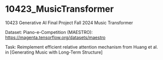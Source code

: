 # 10423_MusicTransformer
10423 Generative AI Final Project
Fall 2024
Music Transformer

Dataset: 
Piano-e-Competition (MAESTRO): https://magenta.tensorflow.org/datasets/maestro 

Task:
Reimplement efficient relative attention mechanism from Huang et al. in [Generating Music with Long-Term Structure]
